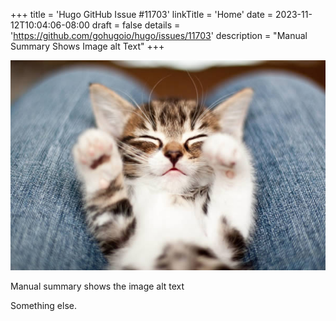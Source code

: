 +++
title = 'Hugo GitHub Issue #11703'
linkTitle = 'Home'
date = 2023-11-12T10:04:06-08:00
draft = false
details = 'https://github.com/gohugoio/hugo/issues/11703'
description = "Manual Summary Shows Image alt Text"
+++

![Database Image](database.png)

Manual summary shows the image alt text
<!--more-->

Something else.
